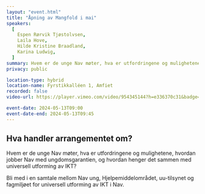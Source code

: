 ```yaml
---
layout: "event.html"
title: "Åpning av Mangfold i mai"
speakers:
  [
    Espen Rørvik Tjøstolvsen,
    Laila Hove,
    Hilde Kristine Braadland,
    Karina Ludwig,
  ]
summary: Hvem er de unge Nav møter, hva er utfordringene og mulighetene, hvordan jobber Nav med ungdomsgarantien, og hvordan henger det sammen med universell utforming av IKT?
privacy: public

location-type: hybrid
location-name: Fyrstikkalléen 1, Amfiet
recorded: false
video-url: https://player.vimeo.com/video/954345144?h=e336370c31&badge=0&autopause=0&player_id=0&app_id=58479&texttrack=no

event-date: 2024-05-13T09:00
event-date-end: 2024-05-13T09:45
---
```


## Hva handler arrangementet om?

Hvem er de unge Nav møter, hva er utfordringene og mulighetene, hvordan jobber Nav med ungdomsgarantien, og hvordan henger det sammen med universell utforming av IKT?

Bli med i en samtale mellom Nav ung, Hjelpemiddelområdet, uu-tilsynet og fagmiljøet for universell utforming av IKT i Nav.
